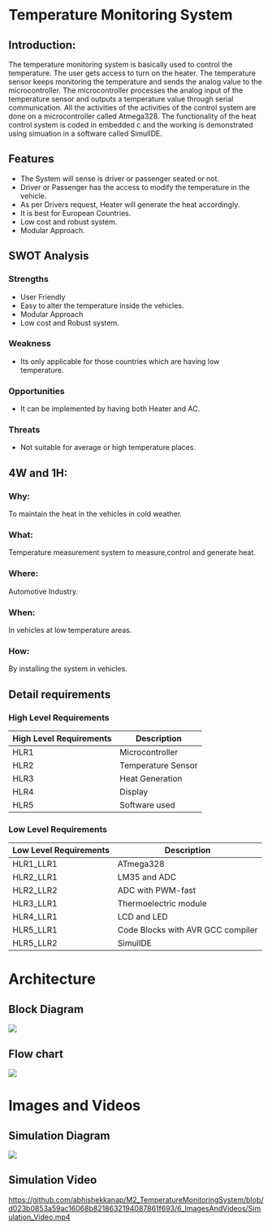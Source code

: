 # **Temperature Monitoring System**

## **Introduction:**

The temperature monitoring system is basically used to control the temperature. The user gets access to turn on the heater. The temperature sensor keeps monitoring the temperature and sends the analog value to the microcontroller. The microcontroller processes the analog input of the temperature sensor and outputs a temperature value through serial communication. All the activities of the activities of the control system are done on a microcontroller called Atmega328. The functionality of the heat control system is coded in embedded c and the working is demonstrated using simuation in a software called SimulIDE.

## Features
- The System will sense is driver or passenger seated or not.
- Driver or Passenger has the access to modify the temperature in the vehicle.
- As per Drivers request, Heater will generate the heat accordingly.
- It is best for European Countries.
- Low cost and robust system.
- Modular Approach.

## SWOT Analysis
### Strengths
- User Friendly
- Easy to alter the temperature inside the vehicles.
- Modular Approach
- Low cost and Robust system.

### Weakness
- Its only applicable for those countries which are having low temperature.
### Opportunities
- It can be implemented by having both Heater and AC.
### Threats
- Not suitable for average or high temperature places.

## **4W and 1H:**

### **Why:**
To maintain the heat in the vehicles in cold weather.

### **What:**
Temperature measurement system to measure,control and generate heat.

### **Where:**
Automotive Industry.

### **When:**
In vehicles at low temperature areas.

### **How:**
By installing the system in vehicles.

## Detail requirements
### High Level Requirements
| High Level Requirements      | Description |
| ----------- | ----------- |
| HLR1      | Microcontroller   |
| HLR2   | Temperature Sensor|
| HLR3   | Heat Generation|
| HLR4   | Display|
| HLR5   | Software used|

### Low Level Requirements
| Low Level Requirements      | Description |
| ----------- | ----------- |
| HLR1_LLR1      | ATmega328     |
| HLR2_LLR1   | LM35 and ADC|
| HLR2_LLR2   | ADC with PWM-fast|
| HLR3_LLR1   | Thermoelectric module|
| HLR4_LLR1   |LCD and LED|
| HLR5_LLR1   | Code Blocks with AVR GCC compiler |
| HLR5_LLR2   | SimulIDE |

# Architecture
## Block Diagram
![](https://github.com/abhishekkanap/M2_TemperatureMonitoringSystem/blob/862960bcad2a7888f4481df7a3ac0a4addff5358/2_Architecture/Block_Diagram.jpg)
## Flow chart
![](https://github.com/abhishekkanap/M2_TemperatureMonitoringSystem/blob/862960bcad2a7888f4481df7a3ac0a4addff5358/2_Architecture/Flow_Chart.jpg)

# Images and Videos
## Simulation Diagram
![](https://github.com/abhishekkanap/M2_TemperatureMonitoringSystem/blob/e5f9519f4530753fe126f34b62559c19980d9992/6_ImagesAndVideos/Simulation_Diagram.png)
## Simulation Video
https://github.com/abhishekkanap/M2_TemperatureMonitoringSystem/blob/d023b0853a59ac16068b8218632194087861f693/6_ImagesAndVideos/Simulation_Video.mp4

